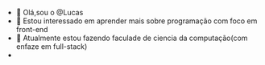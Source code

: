 - 👋 Olá,sou o @Lucas
- 👀 Estou interessado em aprender mais sobre programação com foco em front-end
- 🌱 Atualmente estou fazendo faculade de ciencia da computação(com enfaze em full-stack)
- 

<!---
Coreiaa/Coreiaa is a ✨ special ✨ repository because its `README.md` (this file) appears on your GitHub profile.
You can click the Preview link to take a look at your changes.
--->
